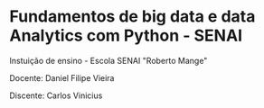 # Fundamentos de big data e data Analytics com Python - SENAI

Instuição de ensino - Escola SENAI "Roberto Mange"

Docente: Daniel Filipe Vieira

Discente: Carlos Vinicius
